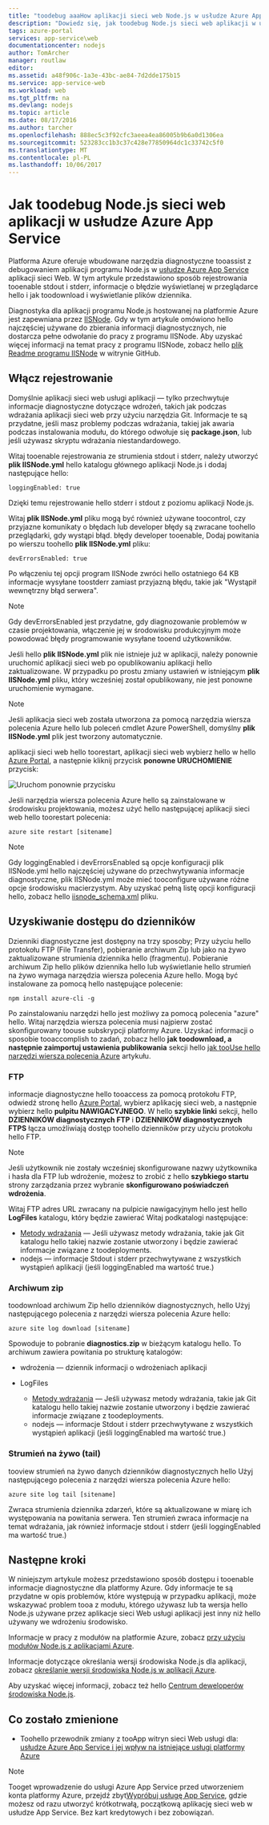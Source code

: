 ```yaml
---
title: "toodebug aaaHow aplikacji sieci web Node.js w usłudze Azure App Service"
description: "Dowiedz się, jak toodebug Node.js sieci web aplikacji w usłudze Azure App Service."
tags: azure-portal
services: app-service\web
documentationcenter: nodejs
author: TomArcher
manager: routlaw
editor: 
ms.assetid: a48f906c-1a3e-43bc-ae84-7d2dde175b15
ms.service: app-service-web
ms.workload: web
ms.tgt_pltfrm: na
ms.devlang: nodejs
ms.topic: article
ms.date: 08/17/2016
ms.author: tarcher
ms.openlocfilehash: 888ec5c3f92cfc3aeea4ea86005b9b6a0d1306ea
ms.sourcegitcommit: 523283cc1b3c37c428e77850964dc1c33742c5f0
ms.translationtype: MT
ms.contentlocale: pl-PL
ms.lasthandoff: 10/06/2017
---
```

# <a name="how-toodebug-a-nodejs-web-app-in-azure-app-service"></a>Jak toodebug Node.js sieci web aplikacji w usłudze Azure App Service
Platforma Azure oferuje wbudowane narzędzia diagnostyczne tooassist z debugowaniem aplikacji programu Node.js w [usłudze Azure App Service](http://go.microsoft.com/fwlink/?LinkId=529714) aplikacji sieci Web. W tym artykule przedstawiono sposób rejestrowania tooenable stdout i stderr, informacje o błędzie wyświetlanej w przeglądarce hello i jak toodownload i wyświetlanie plików dziennika.

Diagnostyka dla aplikacji programu Node.js hostowanej na platformie Azure jest zapewniana przez [IISNode]. Gdy w tym artykule omówiono hello najczęściej używane do zbierania informacji diagnostycznych, nie dostarcza pełne odwołanie do pracy z programu IISNode. Aby uzyskać więcej informacji na temat pracy z programu IISNode, zobacz hello [plik Readme programu IISNode] w witrynie GitHub.

<a id="enablelogging"></a>

## <a name="enable-logging"></a>Włącz rejestrowanie
Domyślnie aplikacji sieci web usługi aplikacji — tylko przechwytuje informacje diagnostyczne dotyczące wdrożeń, takich jak podczas wdrażania aplikacji sieci web przy użyciu narzędzia Git. Informacje te są przydatne, jeśli masz problemy podczas wdrażania, takiej jak awaria podczas instalowania modułu, do którego odwołuje się **package.json**, lub jeśli używasz skryptu wdrażania niestandardowego.

Witaj tooenable rejestrowania ze strumienia stdout i stderr, należy utworzyć **plik IISNode.yml** hello katalogu głównego aplikacji Node.js i dodaj następujące hello:

    loggingEnabled: true

Dzięki temu rejestrowanie hello stderr i stdout z poziomu aplikacji Node.js.

Witaj **plik IISNode.yml** pliku mogą być również używane toocontrol, czy przyjazne komunikaty o błędach lub developer błędy są zwracane toohello przeglądarki, gdy wystąpi błąd. błędy developer tooenable, Dodaj powitania po wierszu toohello **plik IISNode.yml** pliku:

    devErrorsEnabled: true

Po włączeniu tej opcji program IISNode zwróci hello ostatniego 64 KB informacje wysyłane toostderr zamiast przyjazną błędu, takie jak "Wystąpił wewnętrzny błąd serwera".

> [!NOTE]
> Gdy devErrorsEnabled jest przydatne, gdy diagnozowanie problemów w czasie projektowania, włączenie jej w środowisku produkcyjnym może powodować błędy programowanie wysyłane tooend użytkowników.
> 
> 

Jeśli hello **plik IISNode.yml** plik nie istnieje już w aplikacji, należy ponownie uruchomić aplikacji sieci web po opublikowaniu aplikacji hello zaktualizowane. W przypadku po prostu zmiany ustawień w istniejącym **plik IISNode.yml** pliku, który wcześniej został opublikowany, nie jest ponowne uruchomienie wymagane.

> [!NOTE]
> Jeśli aplikacja sieci web została utworzona za pomocą narzędzia wiersza polecenia Azure hello lub poleceń cmdlet Azure PowerShell, domyślny **plik IISNode.yml** plik jest tworzony automatycznie.
> 
> 

aplikacji sieci web hello toorestart, aplikacji sieci web wybierz hello w hello [Azure Portal](https://portal.azure.com), a następnie kliknij przycisk **ponowne URUCHOMIENIE** przycisk:

![Uruchom ponownie przycisku][restart-button]

Jeśli narzędzia wiersza polecenia Azure hello są zainstalowane w środowisku projektowania, możesz użyć hello następującej aplikacji sieci web hello toorestart polecenia:

    azure site restart [sitename]

> [!NOTE]
> Gdy loggingEnabled i devErrorsEnabled są opcje konfiguracji plik IISNode.yml hello najczęściej używane do przechwytywania informacje diagnostyczne, plik IISNode.yml może mieć tooconfigure używane różne opcje środowisku macierzystym. Aby uzyskać pełną listę opcji konfiguracji hello, zobacz hello [iisnode_schema.xml](https://github.com/tjanczuk/iisnode/blob/master/src/config/iisnode_schema.xml) pliku.
> 
> 

<a id="viewlogs"></a>

## <a name="accessing-logs"></a>Uzyskiwanie dostępu do dzienników
Dzienniki diagnostyczne jest dostępny na trzy sposoby; Przy użyciu hello protokołu FTP (File Transfer), pobieranie archiwum Zip lub jako na żywo zaktualizowane strumienia dziennika hello (fragmentu). Pobieranie archiwum Zip hello plików dziennika hello lub wyświetlanie hello strumień na żywo wymaga narzędzia wiersza polecenia Azure hello. Mogą być instalowane za pomocą hello następujące polecenie:

    npm install azure-cli -g

Po zainstalowaniu narzędzi hello jest możliwy za pomocą polecenia "azure" hello. Witaj narzędzia wiersza polecenia musi najpierw zostać skonfigurowany toouse subskrypcji platformy Azure. Uzyskać informacji o sposobie tooaccomplish to zadań, zobacz hello **jak toodownload, a następnie zaimportuj ustawienia publikowania** sekcji hello [jak tooUse hello narzędzi wiersza polecenia Azure](../xplat-cli-connect.md) artykułu.

### <a name="ftp"></a>FTP
informacje diagnostyczne hello tooaccess za pomocą protokołu FTP, odwiedź stronę hello [Azure Portal](https://portal.azure.com), wybierz aplikację sieci web, a następnie wybierz hello **pulpitu NAWIGACYJNEGO**. W hello **szybkie linki** sekcji, hello **DZIENNIKÓW diagnostycznych FTP** i **DZIENNIKÓW diagnostycznych FTPS** łącza umożliwiają dostęp toohello dzienników przy użyciu protokołu hello FTP.

> [!NOTE]
> Jeśli użytkownik nie zostały wcześniej skonfigurowane nazwy użytkownika i hasła dla FTP lub wdrożenie, możesz to zrobić z hello **szybkiego startu** strony zarządzania przez wybranie **skonfigurowano poświadczeń wdrożenia**.
> 
> 

Witaj FTP adres URL zwracany na pulpicie nawigacyjnym hello jest hello **LogFiles** katalogu, który będzie zawierać Witaj podkatalogi następujące:

* [Metody wdrażania](web-sites-deploy.md) — Jeśli używasz metody wdrażania, takie jak Git katalogu hello takiej nazwie zostanie utworzony i będzie zawierać informacje związane z toodeployments.
* nodejs — informacje Stdout i stderr przechwytywane z wszystkich wystąpień aplikacji (jeśli loggingEnabled ma wartość true.)

### <a name="zip-archive"></a>Archiwum zip
toodownload archiwum Zip hello dzienników diagnostycznych, hello Użyj następującego polecenia z narzędzi wiersza polecenia Azure hello:

    azure site log download [sitename]

Spowoduje to pobranie **diagnostics.zip** w bieżącym katalogu hello. To archiwum zawiera powitania po strukturę katalogów:

* wdrożenia — dziennik informacji o wdrożeniach aplikacji
* LogFiles
  
  * [Metody wdrażania](web-sites-deploy.md) — Jeśli używasz metody wdrażania, takie jak Git katalogu hello takiej nazwie zostanie utworzony i będzie zawierać informacje związane z toodeployments.
  * nodejs — informacje Stdout i stderr przechwytywane z wszystkich wystąpień aplikacji (jeśli loggingEnabled ma wartość true.)

### <a name="live-stream-tail"></a>Strumień na żywo (tail)
tooview strumień na żywo danych dzienników diagnostycznych hello Użyj następującego polecenia z narzędzi wiersza polecenia Azure hello:

    azure site log tail [sitename]

Zwraca strumienia dziennika zdarzeń, które są aktualizowane w miarę ich występowania na powitania serwera. Ten strumień zwraca informacje na temat wdrażania, jak również informacje stdout i stderr (jeśli loggingEnabled ma wartość true.)

<a id="nextsteps"></a>

## <a name="next-steps"></a>Następne kroki
W niniejszym artykule możesz przedstawiono sposób dostępu i tooenable informacje diagnostyczne dla platformy Azure. Gdy informacje te są przydatne w opis problemów, które występują w przypadku aplikacji, może wskazywać problem tooa z modułu, którego używasz lub ta wersja hello Node.js używane przez aplikacje sieci Web usługi aplikacji jest inny niż hello używany we wdrożeniu środowisko.

Informacje w pracy z modułów na platformie Azure, zobacz [przy użyciu modułów Node.js z aplikacjami Azure](../nodejs-use-node-modules-azure-apps.md).

Informacje dotyczące określania wersji środowiska Node.js dla aplikacji, zobacz [określanie wersji środowiska Node.js w aplikacji Azure].

Aby uzyskać więcej informacji, zobacz też hello [Centrum deweloperów środowiska Node.js](/develop/nodejs/).

## <a name="whats-changed"></a>Co zostało zmienione
* Toohello przewodnik zmiany z tooApp witryn sieci Web usługi dla: [usłudze Azure App Service i jej wpływ na istniejące usługi platformy Azure](http://go.microsoft.com/fwlink/?LinkId=529714)

> [!NOTE]
> Tooget wprowadzenie do usługi Azure App Service przed utworzeniem konta platformy Azure, przejdź zbyt[Wypróbuj usługę App Service](https://azure.microsoft.com/try/app-service/), gdzie możesz od razu utworzyć krótkotrwałą, początkową aplikację sieci web w usłudze App Service. Bez kart kredytowych i bez zobowiązań.
> 
> 

[IISNode]: https://github.com/tjanczuk/iisnode
[plik Readme programu IISNode]: https://github.com/tjanczuk/iisnode#readme
[How tooUse hello Azure Command-Line Interface]:../cli-install-nodejs.md
[Using Node.js Modules with Azure Applications]: ../nodejs-use-node-modules-azure-apps.md
[określanie wersji środowiska Node.js w aplikacji Azure]: ../nodejs-specify-node-version-azure-apps.md

[restart-button]: ./media/web-sites-nodejs-debug/restartbutton.png

